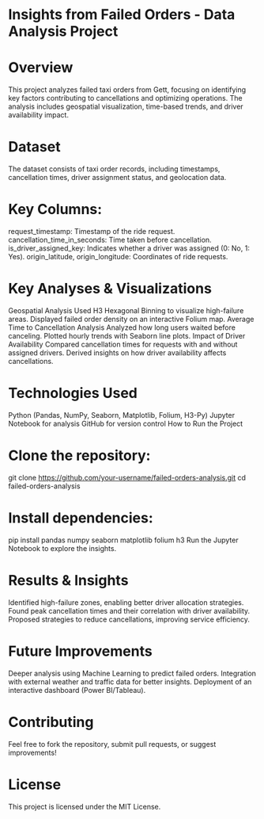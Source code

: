 # Insights from Failed Orders - Data Analysis Project

# Overview
This project analyzes failed taxi orders from Gett, focusing on identifying key factors contributing to cancellations and optimizing operations. The analysis includes geospatial visualization, time-based trends, and driver availability impact.

# Dataset
The dataset consists of taxi order records, including timestamps, cancellation times, driver assignment status, and geolocation data.

# Key Columns:
request_timestamp: Timestamp of the ride request.
cancellation_time_in_seconds: Time taken before cancellation.
is_driver_assigned_key: Indicates whether a driver was assigned (0: No, 1: Yes).
origin_latitude, origin_longitude: Coordinates of ride requests.

# Key Analyses & Visualizations
Geospatial Analysis
Used H3 Hexagonal Binning to visualize high-failure areas.
Displayed failed order density on an interactive Folium map.
Average Time to Cancellation Analysis
Analyzed how long users waited before canceling.
Plotted hourly trends with Seaborn line plots.
Impact of Driver Availability
Compared cancellation times for requests with and without assigned drivers.
Derived insights on how driver availability affects cancellations.

# Technologies Used
Python (Pandas, NumPy, Seaborn, Matplotlib, Folium, H3-Py)
Jupyter Notebook for analysis
GitHub for version control
How to Run the Project

# Clone the repository:
git clone https://github.com/your-username/failed-orders-analysis.git
cd failed-orders-analysis

# Install dependencies:
pip install pandas numpy seaborn matplotlib folium h3
Run the Jupyter Notebook to explore the insights.

# Results & Insights
Identified high-failure zones, enabling better driver allocation strategies.
Found peak cancellation times and their correlation with driver availability.
Proposed strategies to reduce cancellations, improving service efficiency.

# Future Improvements
Deeper analysis using Machine Learning to predict failed orders.
Integration with external weather and traffic data for better insights.
Deployment of an interactive dashboard (Power BI/Tableau).

# Contributing
Feel free to fork the repository, submit pull requests, or suggest improvements!

# License
This project is licensed under the MIT License.
